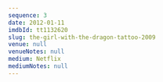 ```yaml
---
sequence: 3
date: 2012-01-11
imdbId: tt1132620
slug: the-girl-with-the-dragon-tattoo-2009
venue: null
venueNotes: null
medium: Netflix
mediumNotes: null
---
```


